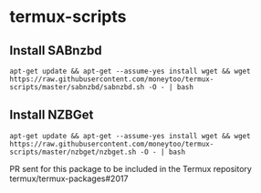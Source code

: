# termux-scripts

## Install SABnzbd

```
apt-get update && apt-get --assume-yes install wget && wget https://raw.githubusercontent.com/moneytoo/termux-scripts/master/sabnzbd/sabnzbd.sh -O - | bash
```

## Install NZBGet

```
apt-get update && apt-get --assume-yes install wget && wget https://raw.githubusercontent.com/moneytoo/termux-scripts/master/nzbget/nzbget.sh -O - | bash
```

PR sent for this package to be included in the Termux repository termux/termux-packages#2017

